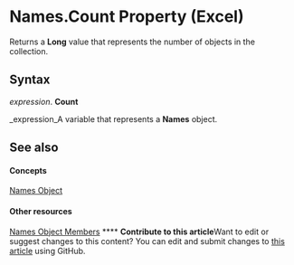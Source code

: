 
# Names.Count Property (Excel)

Returns a  **Long** value that represents the number of objects in the collection.


## Syntax

 _expression_. **Count**

 _expression_A variable that represents a  **Names** object.


## See also


#### Concepts


 [Names Object](ffecf89d-7bae-c470-8e37-608857a9de2a.md)
#### Other resources


 [Names Object Members](32c3c4d9-80fb-28c8-86e0-d504e3bfc0ba.md)
****   **Contribute to this article**Want to edit or suggest changes to this content? You can edit and submit changes to  [this article](https://github.com/jhershey00/VBA_Excel_Test/OpenXMLCon/articles/f33046db-1912-5047-a205-e87d01427dfa.md) using GitHub.

